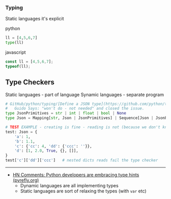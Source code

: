 ### Typing

Static languages it's explicit

python
```python
ll = [4,5,6,7]
type(ll)
```
javascript
```javascript
const ll = [4,5,6,7];
typeof(ll);
```


Type Checkers
-------------

Static languages - part of language
Synamic languages - separate program


```python
# GitHub/python/typing/[Define a JSON type](https://github.com/python/typing/issues/182)
#   Guido Says: "won't do - not needed" and closed the issue.
type JsonPrimitives = str | int | float | bool | None
type Json = Mapping[str, Json | JsonPrimitives] | Sequence[Json | JsonPrimitives]

# TEST EXAMPLE - creating is fine - reading is not (because we don't know the type)
test: Json = {
    'a': 1,
    'b': 1.1,
    'c': {'cc': 4, 'dd': {'ccc': ''}},
    'd': [1, 2.0, True, {}, []],
}
test['c']['dd']['ccc']   # nested dicts reads fail the type checker
```

---

* [HN Comments: Python developers are embracing type hints (pyrefly.org)](https://news.ycombinator.com/item?id=45358841)
    * Dynamic languages are all implementing types
    * Static languages are sort of relaxing the types (with `var` etc)